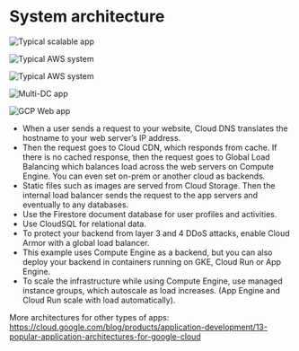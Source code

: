 # System architecture 

![Typical scalable app](https://miro.medium.com/max/1200/1*7Vq-CAUby3nt0UkF4GKhUg.png)

![Typical AWS system](https://developerck.com/wp-content/uploads/2021/08/aws_moodle_horizontal-1024x499.png?x98144)

![Typical AWS system](https://static-com.jingtaikeji.com/media/technology/Technology-CloudComputing/4-5-technology-cloudcomputing-pic1.jpg)

![Multi-DC app](https://www.simform.com/wp-content/uploads/2017/11/Multi-data-Centers-Architecture.png)

![GCP Web app](https://storage.googleapis.com/gweb-cloudblog-publish/images/7_ykbxUwk.0999056119991123.max-2000x2000.jpg)

- When a user sends a request to your website, Cloud DNS translates the hostname to your web server’s IP address. 
- Then the request goes to Cloud CDN, which responds from cache. If there is no cached response, then the request goes to Global Load Balancing which balances load across the web servers on Compute Engine. You can even set on-prem or another cloud as backends. 
- Static files such as images are served from Cloud Storage. Then the internal load balancer sends the request to the app servers and eventually to any databases. 
- Use the Firestore document database for user profiles and activities.
- Use CloudSQL for relational data.
- To protect your backend from layer 3 and 4 DDoS attacks, enable Cloud Armor with a global load balancer.
- This example uses Compute Engine as a backend, but you can also deploy your backend in containers running on GKE, Cloud Run or App Engine.
- To scale the infrastructure while using Compute Engine, use managed instance groups, which autoscale as load increases. (App Engine and Cloud Run scale with load automatically). 

More architectures for other types of apps: https://cloud.google.com/blog/products/application-development/13-popular-application-architectures-for-google-cloud
